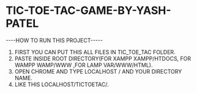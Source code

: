 # TIC-TOE-TAC-GAME-BY-YASH-PATEL

----HOW TO RUN THIS PROJECT-----

1. FIRST YOU CAN PUT THIS ALL FILES IN TIC_TOE_TAC FOLDER.
2. PASTE INSIDE ROOT DIRECTORY(FOR XAMPP XAMPP/HTDOCS, FOR WAMPP WAMP/WWW ,FOR LAMP VAR/WWW/HTML).
3. OPEN CHROME AND TYPE LOCALHOST / AND YOUR DIRECTORY NAME.
4. LIKE THIS LOCALHOST/TICTOETAC/.
